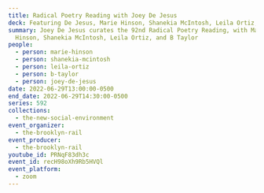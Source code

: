 ```yaml
---
title: Radical Poetry Reading with Joey De Jesus
deck: Featuring De Jesus, Marie Hinson, Shanekia McIntosh, Leila Ortiz, and B Taylor
summary: Joey De Jesus curates the 92nd Radical Poetry Reading, with Marie
  Hinson, Shanekia McIntosh, Leila Ortiz, and B Taylor
people:
  - person: marie-hinson
  - person: shanekia-mcintosh
  - person: leila-ortiz
  - person: b-taylor
  - person: joey-de-jesus
date: 2022-06-29T13:00:00-0500
end_date: 2022-06-29T14:30:00-0500
series: 592
collections:
  - the-new-social-environment
event_organizer:
  - the-brooklyn-rail
event_producer:
  - the-brooklyn-rail
youtube_id: PRNqF83dh3c
event_id: recH98oXh9Rb5HVQl
event_platform:
  - zoom
---
```

